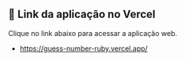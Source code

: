 ## 🔗 Link da aplicação no Vercel

Clique no link abaixo para acessar a aplicação web.

- https://guess-number-ruby.vercel.app/
